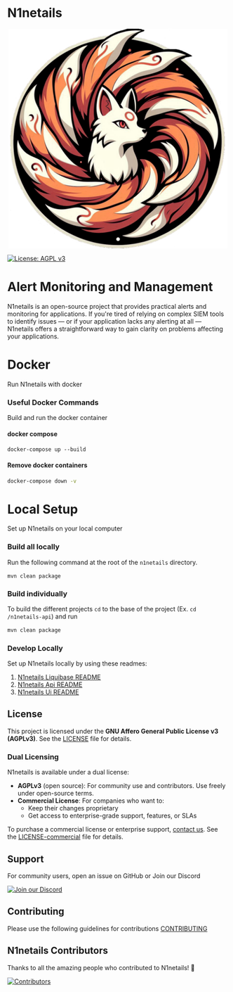 # N1netails

<div align="center">
  <img src="n1netails_icon_transparent.png" alt="N1netails" width="500" style="display: block; margin: auto;"/>
</div>

[![License: AGPL v3](https://img.shields.io/badge/License-AGPL%20v3-blue.svg)](LICENSE)

# Alert Monitoring and Management
N1netails is an open-source project that provides practical alerts and monitoring for applications. If you're tired of relying on complex SIEM tools 
to identify issues — or if your application lacks any alerting at all — N1netails offers a straightforward way to gain 
clarity on problems affecting your applications.

# Docker
Run N1netails with docker
### Useful Docker Commands

Build and run the docker container

#### docker compose
```shell
docker-compose up --build
```

#### Remove docker containers
```bash
docker-compose down -v 
```

# Local Setup
Set up N1netails on your local computer

### Build all locally
Run the following command at the root of the `n1netails` directory.
```shell
mvn clean package
```

### Build individually
To build the different projects `cd` to the base of the project (Ex. `cd /n1netails-api`) and run 
```bash
mvn clean package
```
### Develop Locally
Set up N1netails locally by using these readmes:
1. [N1netails Liquibase README](n1netails-liquibase/readme.md)
2. [N1netails Api README](n1netails-api/readme.md)
3. [N1netails Ui README](n1netails-ui/readme.md)

## License
This project is licensed under the **GNU Affero General Public License v3 (AGPLv3)**. See the [LICENSE](./LICENSE) file for details.

### Dual Licensing

N1netails is available under a dual license:

- **AGPLv3** (open source): For community use and contributors. Use freely under open-source terms.
- **Commercial License**: For companies who want to:
    - Keep their changes proprietary
    - Get access to enterprise-grade support, features, or SLAs

To purchase a commercial license or enterprise support, [contact us](mailto:shahidfoy@gmail.com).
See the [LICENSE-commercial](./LICENSE-commercial.txt) file for details.

## Support

For community users, open an issue on GitHub or Join our Discord

[![Join our Discord](https://img.shields.io/badge/Join_Discord-7289DA?style=for-the-badge&logo=discord&logoColor=white)](https://discord.gg/ma9CCw7F2x)


[//]: # (For enterprise support, visit [yourcompany.com]&#40;https://yourcompany.com&#41; or email [support@yourdomain.com]&#40;mailto:support@yourdomain.com&#41;.)

## Contributing

Please use the following guidelines for contributions [CONTRIBUTING](./contributing.md)

## N1netails Contributors

Thanks to all the amazing people who contributed to N1netails! 💙

[![Contributors](https://contrib.rocks/image?repo=n1netails/n1netails)](https://github.com/n1netails/n1netails/graphs/contributors)
